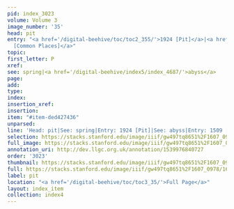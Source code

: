 ```yaml
---
pid: index_3023
volume: Volume 3
image_number: '35'
head: pit
entry: "<a href='/digital-beehive/toc/toc2_355/'>1924 [Pit]</a>|<a href='/digital-beehive/toc/toc2_295/'>1509
  [Common Places]</a>"
topic: 
first_letter: P
xref: 
see: spring|<a href='/digital-beehive/index5/index_4687/'>abyss</a>
page: 
add: 
type: 
index: 
insertion_xref: 
insertion: 
item: "#item-ded427436"
unparsed: 
line: 'Head: pit|See: spring|Entry: 1924 [Pit]|See: abyss|Entry: 1509 [Common Places]|#item-ded427436'
selection: https://stacks.stanford.edu/image/iiif/gw497tq8651%2F1607_0978/1652,2315,673,226/full/0/default.jpg
full_image: https://stacks.stanford.edu/image/iiif/gw497tq8651%2F1607_0978/full/full/0/default.jpg
annotation_uri: http://dev.llgc.org.uk/annotation/1539976840727
order: '3023'
thumbnail: https://stacks.stanford.edu/image/iiif/gw497tq8651%2F1607_0978/1652,2315,673,226/150,/0/default.jpg
full: https://stacks.stanford.edu/image/iiif/gw497tq8651%2F1607_0978/1652,2315,673,226/full/0/default.jpg
label: pit
location: "<a href='/digital-beehive/toc/toc3_35/'>Full Page</a>"
layout: index_item
collection: index4
---
```

